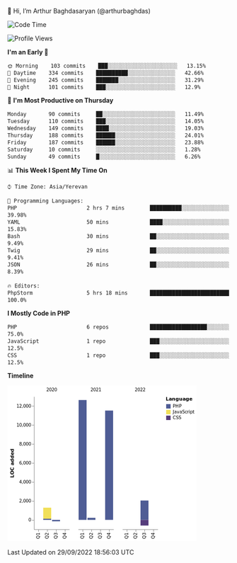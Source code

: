 👋 Hi, I’m Arthur Baghdasaryan (@arthurbaghdas)


<!--START_SECTION:waka-->
![Code Time](http://img.shields.io/badge/Code%20Time-282%20hrs%2040%20mins-blue)

![Profile Views](http://img.shields.io/badge/Profile%20Views-0-blue)

**I'm an Early 🐤** 

```text
🌞 Morning    103 commits    ███░░░░░░░░░░░░░░░░░░░░░░   13.15% 
🌆 Daytime    334 commits    ██████████░░░░░░░░░░░░░░░   42.66% 
🌃 Evening    245 commits    ███████░░░░░░░░░░░░░░░░░░   31.29% 
🌙 Night      101 commits    ███░░░░░░░░░░░░░░░░░░░░░░   12.9%

```
📅 **I'm Most Productive on Thursday** 

```text
Monday       90 commits     ██░░░░░░░░░░░░░░░░░░░░░░░   11.49% 
Tuesday      110 commits    ███░░░░░░░░░░░░░░░░░░░░░░   14.05% 
Wednesday    149 commits    ████░░░░░░░░░░░░░░░░░░░░░   19.03% 
Thursday     188 commits    ██████░░░░░░░░░░░░░░░░░░░   24.01% 
Friday       187 commits    ██████░░░░░░░░░░░░░░░░░░░   23.88% 
Saturday     10 commits     ░░░░░░░░░░░░░░░░░░░░░░░░░   1.28% 
Sunday       49 commits     █░░░░░░░░░░░░░░░░░░░░░░░░   6.26%

```


📊 **This Week I Spent My Time On** 

```text
⌚︎ Time Zone: Asia/Yerevan

💬 Programming Languages: 
PHP                      2 hrs 7 mins        ██████████░░░░░░░░░░░░░░░   39.98% 
YAML                     50 mins             ████░░░░░░░░░░░░░░░░░░░░░   15.83% 
Bash                     30 mins             ██░░░░░░░░░░░░░░░░░░░░░░░   9.49% 
Twig                     29 mins             ██░░░░░░░░░░░░░░░░░░░░░░░   9.41% 
JSON                     26 mins             ██░░░░░░░░░░░░░░░░░░░░░░░   8.39%

🔥 Editors: 
PhpStorm                 5 hrs 18 mins       █████████████████████████   100.0%

```

**I Mostly Code in PHP** 

```text
PHP                      6 repos             ██████████████████░░░░░░░   75.0% 
JavaScript               1 repo              ███░░░░░░░░░░░░░░░░░░░░░░   12.5% 
CSS                      1 repo              ███░░░░░░░░░░░░░░░░░░░░░░   12.5%

```


**Timeline**

![Chart not found](https://raw.githubusercontent.com/arthurbaghdas/arthurbaghdas/main/charts/bar_graph.png) 


 Last Updated on 29/09/2022 18:56:03 UTC
<!--END_SECTION:waka-->
